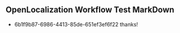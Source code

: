 ## OpenLocalization Workflow Test MarkDown
* 6b1f9b87-6986-4413-85de-651ef3ef6f22 thanks!

<!--HONumber=Jul16_HO4-->



